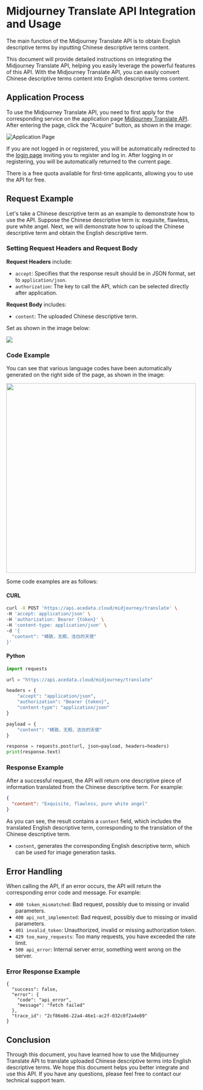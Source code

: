 # Midjourney Translate API Integration and Usage

The main function of the Midjourney Translate API is to obtain English descriptive terms by inputting Chinese descriptive terms content.

This document will provide detailed instructions on integrating the Midjourney Translate API, helping you easily leverage the powerful features of this API. With the Midjourney Translate API, you can easily convert Chinese descriptive terms content into English descriptive terms content.

## Application Process

To use the Midjourney Translate API, you need to first apply for the corresponding service on the application page [Midjourney Translate API](https://platform.acedata.cloud/documents/e067d19b-7a66-4458-a45f-0fe88c1d5d34). After entering the page, click the "Acquire" button, as shown in the image:

![Application Page](https://cdn.acedata.cloud/rci31i.png)

If you are not logged in or registered, you will be automatically redirected to the [login page](https://platform.acedata.cloud) inviting you to register and log in. After logging in or registering, you will be automatically returned to the current page.

There is a free quota available for first-time applicants, allowing you to use the API for free.

## Request Example

Let's take a Chinese descriptive term as an example to demonstrate how to use the API. Suppose the Chinese descriptive term is: exquisite, flawless, pure white angel. Next, we will demonstrate how to upload the Chinese descriptive term and obtain the English descriptive term.

### Setting Request Headers and Request Body

**Request Headers** include:

- `accept`: Specifies that the response result should be in JSON format, set to `application/json`.
- `authorization`: The key to call the API, which can be selected directly after application.

**Request Body** includes:

- `content`: The uploaded Chinese descriptive term.

Set as shown in the image below:

![](https://cdn.acedata.cloud/db8lrn.png)

### Code Example

You can see that various language codes have been automatically generated on the right side of the page, as shown in the image:

<p><img src="https://cdn.acedata.cloud/oj1cck.png" width="500" class="m-auto"></p>

Some code examples are as follows:

#### CURL

```bash
curl -X POST 'https://api.acedata.cloud/midjourney/translate' \
-H 'accept: application/json' \
-H 'authorization: Bearer {token}' \
-H 'content-type: application/json' \
-d '{
  "content": "精致，无暇，洁白的天使"
}'
```

#### Python

```python
import requests

url = "https://api.acedata.cloud/midjourney/translate"

headers = {
    "accept": "application/json",
    "authorization": "Bearer {token}",
    "content-type": "application/json"
}

payload = {
    "content": "精致，无暇，洁白的天使"
}

response = requests.post(url, json=payload, headers=headers)
print(response.text)
```

### Response Example

After a successful request, the API will return one descriptive piece of information translated from the Chinese descriptive term. For example:

```json
{
  "content": "Exquisite, flawless, pure white angel"
}
```

As you can see, the result contains a `content` field, which includes the translated English descriptive term, corresponding to the translation of the Chinese descriptive term.

- `content`, generates the corresponding English descriptive term, which can be used for image generation tasks.

## Error Handling

When calling the API, if an error occurs, the API will return the corresponding error code and message. For example:

- `400 token_mismatched`: Bad request, possibly due to missing or invalid parameters.
- `400 api_not_implemented`: Bad request, possibly due to missing or invalid parameters.
- `401 invalid_token`: Unauthorized, invalid or missing authorization token.
- `429 too_many_requests`: Too many requests, you have exceeded the rate limit.
- `500 api_error`: Internal server error, something went wrong on the server.

### Error Response Example

```
{
  "success": false,
  "error": {
    "code": "api_error",
    "message": "fetch failed"
  },
  "trace_id": "2cf86e86-22a4-46e1-ac2f-032c0f2a4e89"
}
```

## Conclusion

Through this document, you have learned how to use the Midjourney Translate API to translate uploaded Chinese descriptive terms into English descriptive terms. We hope this document helps you better integrate and use this API. If you have any questions, please feel free to contact our technical support team.